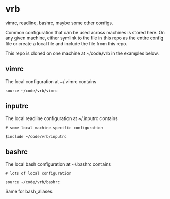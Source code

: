 # vrb

vimrc, readline, bashrc, maybe some other configs.

Common configuration that can be used across machines is stored here. On any
given machine, either symlink to the file in this repo as the entire config file
or create a local file and include the file from this repo.

This repo is cloned on one machine at ~/code/vrb in the examples below.

## vimrc

The local configuration at ~/.vimrc contains

```
source ~/code/vrb/vimrc
```

## inputrc

The local readline configuration at ~/.inputrc contains

```
# some local machine-specific configuration

$include ~/code/vrb/inputrc

```

## bashrc

The local bash configuration at ~/.bashrc contains

```
# lots of local configuration

source ~/code/vrb/bashrc

```

Same for bash_aliases.